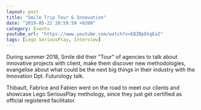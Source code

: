 ```yaml
---
layout: post
title: "Smile Trip Tour & Innovation"
date: "2019-05-22 20:59:59 +0200"
category: Events
youtube_url: "https://www.youtube.com/watch?v=EBZBpEkgEaI"
tags: [Lego SeriousPlay, Interview]
---
```

During summer 2018, Smile did their "Tour" of agencies to talk about innovative projects with client, make them discover new methodologies, evangelise about what could be the next big things in their industry with the Innovation Dpt. Futurology talk.

Thibault, Fabrice and Fabien went on the road to meet our clients and showcase Lego SeriousPlay methology, since they just get certified as official registered facilitator.
